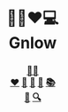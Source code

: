 <h1 align="center">
  🌴🐢❤️💻
  <br/>
  <b>Gnlow</b>
</h1>
<h3 align="center">
  <a href="https://github.com/gnlow">🌴🐢</a>
  <br/>
  <a href="https://github.com/gnlow/ivlv">❤️</a>
  <a href="https://github.com/gnlow/todo">📅</a>
  <a href="https://github.com/gnlow/memo">📝</a>
  <a href="https://github.com/gnlow/files">📁</a>
  <a href="https://github.com/gnlow/howto">📚</a>
  <br/>
  <a href="https://github.com/randkid/Randkid">🎲</a>
  <a href="https://github.com/gnlow/Ent2ml">🔍</a>
</h3>
